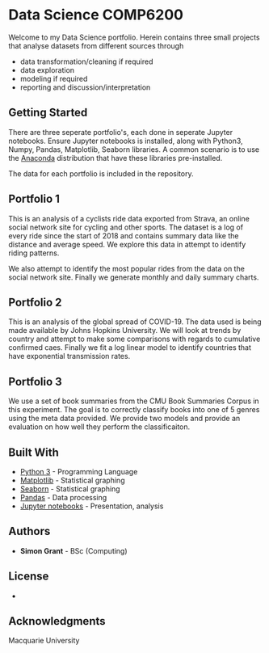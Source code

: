 # Data Science COMP6200

Welcome to my Data Science portfolio. Herein contains three small projects that analyse datasets
from different sources through

* data transformation/cleaning if required
* data exploration
* modeling if required
* reporting and discussion/interpretation



## Getting Started

There are three seperate portfolio's, each done in seperate Jupyter notebooks. Ensure Jupyter notebooks is installed, along with Python3, Numpy, Pandas, Matplotlib, Seaborn libraries. A common scenario is to use the [Anaconda](https://www.anaconda.com/) distribution that have these libraries pre-installed. 

The data for each portfolio is included in the repository. 

## Portfolio 1

This is an analysis of a cyclists ride data exported from Strava, an online social network site for cycling and other sports. The dataset is a log of every ride since the start of 2018 and contains summary data like the distance and average speed.
We explore this data in attempt to identify riding patterns. 

We also attempt to identify the most popular rides from the data on the social network site. Finally we generate monthly and daily summary charts. 

## Portfolio 2

This is an analysis of the global spread of COVID-19. The data used is being made available by Johns Hopkins University. We will look at trends by country and attempt to make some comparisons with regards to cumulative confirmed caes. Finally we fit a log linear model to identify countries that have exponential transmission rates. 

## Portfolio 3

We use a set of book summaries from the CMU Book Summaries Corpus in this experiment. The goal is to correctly classify books into one of 5 genres using the meta data provided. We provide two models and provide an evaluation on how well they perform the classificaiton. 



## Built With

* [Python 3](http://www.dropwizard.io/1.0.2/docs/) - Programming Language
* [Matplotlib](https://maven.apache.org/) - Statistical graphing
* [Seaborn](https://seaborn.pydata.org/) - Statistical graphing
* [Pandas](https://rometools.github.io/rome/) - Data processing
* [Jupyter notebooks](https://jupyter.org/) - Presentation, analysis


## Authors

* **Simon Grant** - BSc (Computing)

## License

-

## Acknowledgments

Macquarie University



